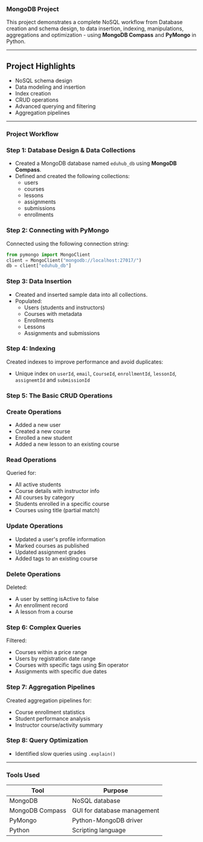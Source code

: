 ### MongoDB Project

This project demonstrates a complete NoSQL workflow from Database creation and schema design, to data insertion, indexing, manipulations, aggregations and optimization - using **MongoDB Compass** and **PyMongo** in Python.

---

## Project Highlights

- NoSQL schema design
- Data modeling and insertion
- Index creation
- CRUD operations
- Advanced querying and filtering
- Aggregation pipelines

---

### Project Workflow

### Step 1: Database Design & Data Collections
- Created a MongoDB database named `eduhub_db` using **MongoDB Compass**.
- Defined and created the following collections:
  - users
  - courses
  - lessons
  - assignments
  - submissions
  - enrollments

### Step 2: Connecting with PyMongo
Connected using the following connection string:
```python
from pymongo import MongoClient
client = MongoClient("mongodb://localhost:27017/")
db = client["eduhub_db"]
```

### Step 3: Data Insertion
- Created and inserted sample data into all collections.
- Populated:
  - Users (students and instructors)
  - Courses with metadata
  - Enrollments
  - Lessons
  - Assignments and submissions
 
### Step 4: Indexing
Created indexes to improve performance and avoid duplicates:
- Unique index on `userId`, `email`, `CourseId`, `enrollmentId`, `lessonId`, `assignemtId` and `submissionId`
 
### Step 5: The Basic CRUD Operations

### Create Operations
- Added a new user
- Created a new course
- Enrolled a new student
- Added a new lesson to an existing course

### Read Operations
Queried for:
- All active students
- Course details with instructor info
- All courses by category
- Students enrolled in a specific course
- Courses using title (partial match)

### Update Operations
- Updated a user's profile information
- Marked courses as published
- Updated assignment grades
- Added tags to an existing course

### Delete Operations
Deleted:
- A user by setting isActive to false
- An enrollment record
- A lesson from a course

### Step 6: Complex Queries
Filtered:
- Courses within a price range
- Users by registration date range
- Courses with specific tags using $in operator
- Assignments with specific due dates

### Step 7: Aggregation Pipelines
Created aggregation pipelines for:
- Course enrollment statistics
- Student performance analysis
- Instructor course/activity summary

### Step 8: Query Optimization
- Identified slow queries using `.explain()`

---

### Tools Used

| Tool            | Purpose                         |
|-----------------|---------------------------------|
| MongoDB         | NoSQL database                  |
| MongoDB Compass | GUI for database management     |
| PyMongo         | Python-MongoDB driver           |
| Python          | Scripting language              |
